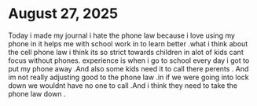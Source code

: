 # August 27, 2025
Today i made my journal
i hate the phone law because i love using my phone in it helps me with school work in to learn better .what i think about the cell phone law i think its so strict towards children in alot of kids cant focus without phones. experience is when i go to school every day i got to put my phone away .And also some kids need it to call there perents . And im not really adjusting good to the phone law .in if we were going into lock down we wouldnt have no one to call .And i think they need to take the phone law down .
